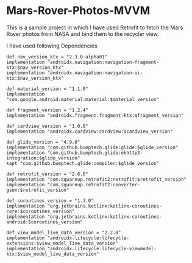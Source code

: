 # Mars-Rover-Photos-MVVM
This is a sample project in which I have used Retrofit to fetch the Mars Rover photos from NASA and bind them to the recycler view. 

I have used following Dependencies

    def nav_version_ktx = "2.3.0-alpha01"
    implementation "androidx.navigation:navigation-fragment-ktx:$nav_version_ktx"
    implementation "androidx.navigation:navigation-ui-ktx:$nav_version_ktx"

    def material_version = "1.1.0"
    implementation "com.google.android.material:material:$material_version"

    def fragment_version = "1.2.4"
    implementation "androidx.fragment:fragment-ktx:$fragment_version"

    def cardview_version = "1.0.0"
    implementation "androidx.cardview:cardview:$cardview_version"

    def glide_version = "4.9.0"
    implementation "com.github.bumptech.glide:glide:$glide_version"
    implementation "com.github.bumptech.glide:okhttp3-integration:$glide_version"
    kapt "com.github.bumptech.glide:compiler:$glide_version"

    def retrofit_version = "2.6.0"
    implementation "com.squareup.retrofit2:retrofit:$retrofit_version"
    implementation "com.squareup.retrofit2:converter-gson:$retrofit_version"

    def coroutines_version = "1.3.0"
    implementation "org.jetbrains.kotlinx:kotlinx-coroutines-core:$coroutines_version"
    implementation "org.jetbrains.kotlinx:kotlinx-coroutines-android:$coroutines_version"

    def view_model_live_data_version = "2.2.0"
    implementation "androidx.lifecycle:lifecycle-extensions:$view_model_live_data_version"
    implementation "androidx.lifecycle:lifecycle-viewmodel-ktx:$view_model_live_data_version"
    
 
